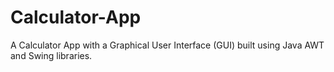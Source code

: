 # Calculator-App
A Calculator App with a Graphical User Interface (GUI) built using Java AWT and Swing libraries.
